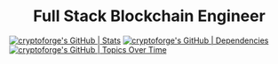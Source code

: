 <h1 align="center">Full Stack Blockchain Engineer</h1>

[![cryptoforge's GitHub | Stats](https://stats.quine.sh/cryptoforge/github?theme=dark)](https://quine.sh?utm_source=widgets&utm_campaign=cryptoforge)
[![cryptoforge's GitHub | Dependencies](https://stats.quine.sh/cryptoforge/dependencies?theme=dark)](https://quine.sh?utm_source=widgets&utm_campaign=cryptoforge)
[![cryptoforge's GitHub | Topics Over Time](https://stats.quine.sh/cryptoforge/topics-over-time?theme=dark)](https://quine.sh?utm_source=widgets&utm_campaign=cryptoforge)
